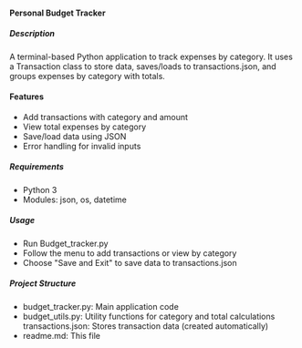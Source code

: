 #### Personal Budget Tracker
##### Description
A terminal-based Python application to track expenses by category. It uses a Transaction class to store data, saves/loads to transactions.json, and groups expenses by category with totals.

#### Features
- Add transactions with category and amount
- View total expenses by category
- Save/load data using JSON
- Error handling for invalid inputs

##### Requirements

- Python 3
- Modules: json, os, datetime

##### Usage

- Run Budget_tracker.py
- Follow the menu to add transactions or view by category
- Choose "Save and Exit" to save data to transactions.json

##### Project Structure

- budget_tracker.py: Main application code
- budget_utils.py: Utility functions for category and total calculations
transactions.json: Stores transaction data (created automatically)
- readme.md: This file

